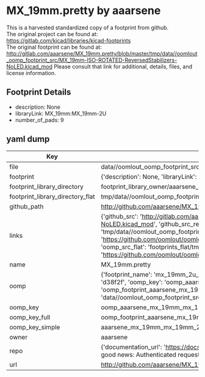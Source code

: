 # MX_19mm.pretty by aaarsene  
This is a harvested standardized copy of a footprint from github.  
The original project can be found at:  
https://gitlab.com/kicad/libraries/kicad-footprints  
The original footprint can be found at:
http://gitlab.com/aaarsene/MX_19mm.pretty/blob/master/tmp/data//oomlout_oomp_footprint_src/MX_19mm-ISO-ROTATED-ReversedStabilizers-NoLED.kicad_mod
Please consult that link for additional, details, files, and license information.  
## Footprint Details
* description: None  
* libraryLink: MX_19mm:MX_19mm-2U  
* number_of_pads: 9  
## yaml dump  
| Key | Value |  
| --- | --- |  
| file | data//oomlout_oomp_footprint_src/MX_19mm.pretty/MX_19mm-2U-NoLED.kicad_mod |  
| footprint | {'description': None, 'libraryLink': 'MX_19mm:MX_19mm-2U', 'number_of_pads': 9} |  
| footprint_library_directory | footprint_library_owner/aaarsene_MX_19mm.pretty |  
| footprint_library_directory_flat | tmp/data//oomlout_oomp_footprint_src/footprints_flat/aaarsene_mx_19mm_mx_19mm_2u_noled/working |  
| github_path | http://github.com/aaarsene/MX_19mm.pretty/blob/master/tmp/data//oomlout_oomp_footprint_src/MX_19mm-2U-NoLED.kicad_mod |  
| links | {'github_src': 'http://gitlab.com/aaarsene/MX_19mm.pretty/blob/master/tmp/data//oomlout_oomp_footprint_src/MX_19mm-ISO-ROTATED-ReversedStabilizers-NoLED.kicad_mod', 'github_src_repo': 'https://gitlab.com/kicad/libraries/kicad-footprints', 'oomp_bot': 'tmp/data//oomlout_oomp_footprint_src/footprints/aaarsene_mx_19mm_mx_19mm_2u_noled/working', 'oomp_bot_github': 'https://github.com/oomlout/oomlout_oomp_footprint_bot/tree/main/tmp/data//oomlout_oomp_footprint_src/footprints/aaarsene_mx_19mm_mx_19mm_2u_noled/working', 'oomp_src_flat': 'footprints_flat/tmp/data//oomlout_oomp_footprint_src/footprints_flat/aaarsene_mx_19mm_mx_19mm_2u_noled/working', 'oomp_src_flat_github': 'https://github.com/oomlout/oomlout_oomp_footprint_src/tree/main/tmp/data//oomlout_oomp_footprint_src/footprints_flat/aaarsene_mx_19mm_mx_19mm_2u_noled/working'} |  
| name | MX_19mm.pretty |  
| oomp | {'footprint_name': 'mx_19mm_2u_noled', 'library_name': 'mx_19mm', 'md5': 'd38f2f1b0f8cbb20f6eea4d1bdcccc6d', 'md5_10': 'd38f2f1b0f', 'md5_5': 'd38f2', 'md5_6': 'd38f2f', 'oomp_key': 'oomp_aaarsene_mx_19mm_mx_19mm_2u_noled', 'oomp_key_extra': 'oomp_footprint_aaarsene_mx_19mm_mx_19mm_2u_noled', 'oomp_key_full': 'oomp_footprint_aaarsene_mx_19mm_mx_19mm_2u_noled_d38f2f', 'oomp_key_simple': 'aaarsene_mx_19mm_mx_19mm_2u_noled', 'original_filename': 'data//oomlout_oomp_footprint_src/MX_19mm.pretty/MX_19mm-2U-NoLED.kicad_mod', 'owner_name': 'aaarsene'} |  
| oomp_key | oomp_aaarsene_mx_19mm_mx_19mm_2u_noled |  
| oomp_key_full | oomp_footprint_aaarsene_mx_19mm_mx_19mm_2u_noled |  
| oomp_key_simple | aaarsene_mx_19mm_mx_19mm_2u_noled |  
| owner | aaarsene |  
| repo | {'documentation_url': 'https://docs.github.com/rest/overview/resources-in-the-rest-api#rate-limiting', 'message': "API rate limit exceeded for 84.66.142.224. (But here's the good news: Authenticated requests get a higher rate limit. Check out the documentation for more details.)"} |  
| url | http://github.com/aaarsene/MX_19mm.pretty |  

